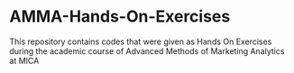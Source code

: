 # AMMA-Hands-On-Exercises
This repository contains codes that were given as Hands On Exercises during the academic course of Advanced Methods of Marketing Analytics at MICA
